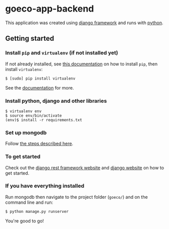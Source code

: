 # goeco-app-backend
This application was created using [django framework](https://www.djangoproject.com) and runs with [python](https://www.python.org/).

## Getting started

### Install `pip` and `virtualenv` (if not installed yet)
If not already installed, see [this documentation](http://pip.readthedocs.org/en/stable/installing/) on how to install `pip`, then install `virtualenv`:

    $ [sudo] pip install virtualenv

See the [documentation](https://virtualenv.pypa.io/en/latest/installation.html) for more.

### Install python, django and other libraries

    $ virtualenv env
    $ source env/bin/activate
    (env)$ install -r requirements.txt

### Set up mongodb
Follow [the steps described here](http://docs.mongodb.org/manual/tutorial/#installation).

### To get started

Check out the [django rest framework website](http://www.django-rest-framework.org/) and [django website](https://www.djangoproject.com/start/) on how to get started.

### If you have everything installed

Run mongodb then navigate to the project folder (`goeco/`) and on the command line and run:

    $ python manage.py runserver

You're good to go!

